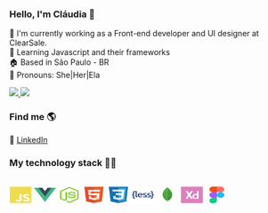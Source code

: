 ### Hello, I'm Cláudia 👋

💼 I'm currently working as a Front-end developer and UI designer at ClearSale. <br>
💪 Learning Javascript and their frameworks </br>
🏠 Based in São Paulo - BR </br>
👩 Pronouns: She|Her|Ela

 <div>
  <a href="https://github.com/clauprudente">
  <img height="180em" src="https://github-readme-stats.vercel.app/api?username=clauprudente&show_icons=true&theme=material-palenight&include_all_commits=true&count_private=true"/>
  <img height="180em" src="https://github-readme-stats.vercel.app/api/top-langs/?username=clauprudente&layout=compact&langs_count=16&theme=material-palenight"/>
</div>
  </a>

### Find me 🌎
💼 <a href="https://www.linkedin.com/in/claudiampsantos/" target="_blank">LinkedIn</a>

### My technology stack 👩‍💻
<div style="display: inline_block"><br>
  <img align="center" alt="Claudia-Js" height="30" width="40" src="https://raw.githubusercontent.com/devicons/devicon/master/icons/javascript/javascript-plain.svg">
  <img align="center" alt="Claudia-Vue" height="30" width="40" src="https://raw.githubusercontent.com/devicons/devicon/master/icons/vuejs/vuejs-original.svg">
  <img align="center" alt="Claudia-Node" height="30" width="40" src="https://raw.githubusercontent.com/devicons/devicon/master/icons/nodejs/nodejs-original.svg">
  <img align="center" alt="Claudia-HTML" height="30" width="40" src="https://raw.githubusercontent.com/devicons/devicon/master/icons/html5/html5-original.svg">
  <img align="center" alt="Claudia-CSS" height="30" width="40" src="https://raw.githubusercontent.com/devicons/devicon/master/icons/css3/css3-original.svg">
  <img align="center" alt="Claudia-Less" height="30" width="40" src="https://raw.githubusercontent.com/devicons/devicon/master/icons/less/less-plain-wordmark.svg">
  <img align="center" alt="Claudia-MongoDB" height="30" width="40" src="https://raw.githubusercontent.com/devicons/devicon/master/icons/mongodb/mongodb-original.svg">
  <img align="center" alt="Claudia-XD" height="30" width="40" src="https://raw.githubusercontent.com/devicons/devicon/master/icons/xd/xd-plain.svg">
  <img align="center" alt="Claudia-Figma" height="30" width="40" src="https://raw.githubusercontent.com/devicons/devicon/master/icons/figma/figma-original.svg">
  
                                                                   
</div>
</br>
<!--
**clauprudente/clauprudente** is a ✨ _special_ ✨ repository because its `README.md` (this file) appears on your GitHub profile.

Here are some ideas to get you started:

- 🔭 I’m currently working on ...
- 🌱 I’m currently learning ...
- 👯 I’m looking to collaborate on ...
- 🤔 I’m looking for help with ...
- 💬 Ask me about ...
- 📫 How to reach me: ...
- 😄 Pronouns: ...
- ⚡ Fun fact: ...
-->

